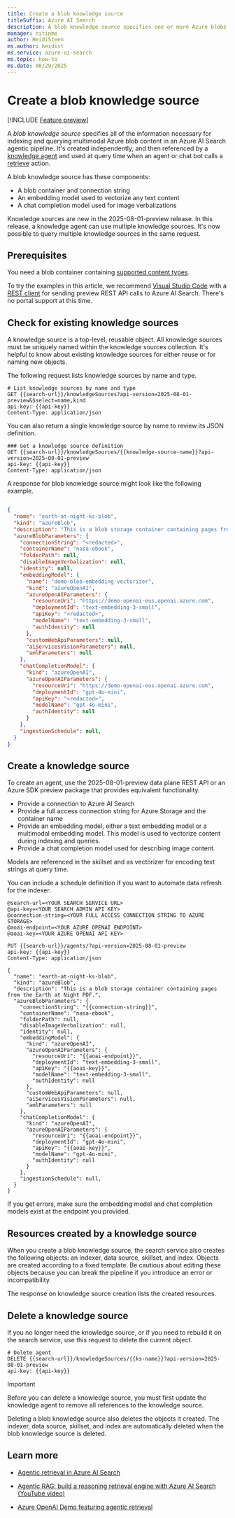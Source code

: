 ```yaml
---
title: Create a blob knowledge source
titleSuffix: Azure AI Search
description: A blob knowledge source specifies one or more Azure blobs to associate with a knowledge agent for agentic retrieval workloads.
manager: nitinme
author: HeidiSteen
ms.author: heidist
ms.service: azure-ai-search
ms.topic: how-to
ms.date: 08/29/2025
---
```


# Create a blob knowledge source

[!INCLUDE [Feature preview](./includes/previews/preview-generic.md)]

A *blob knowledge source* specifies all of the information necessary for indexing and querying multimodal Azure blob content in an Azure AI Search agentic pipeline. It's created independently, and then referenced by a [knowledge agent](search-agentic-retrieval-how-to-create.md) and used at query time when an agent or chat bot calls a [retrieve](/rest/api/searchservice/knowledge-retrieval/retrieve?view=rest-searchservice-2025-08-01-preview&preserve-view=true) action.

A blob knowledge source has these components:

+ A blob container and connection string
+ An embedding model used to vectorize any text content
+ A chat completion model used for image verbalizations

Knowledge sources are new in the 2025-08-01-preview release. In this release, a knowledge agent can use multiple knowledge sources. It's now possible to query multiple knowledge sources in the same request.

## Prerequisites

You need a blob container containing [supported content types](search-howto-indexing-azure-blob-storage.md#supported-document-formats).

To try the examples in this article, we recommend [Visual Studio Code](https://code.visualstudio.com/download) with a [REST client](https://marketplace.visualstudio.com/items?itemName=humao.rest-client) for sending preview REST API calls to Azure AI Search. There's no portal support at this time.

## Check for existing knowledge sources

A knowledge source is a top-level, reusable object. All knowledge sources must be uniquely named within the knowledge sources collection. It's helpful to know about existing knowledge sources for either reuse or for naming new objects.

The following request lists knowledge sources by name and type.

```http
# List knowledge sources by name and type
GET {{search-url}}/knowledgeSources?api-version=2025-08-01-preview&$select=name,kind
api-key: {{api-key}}
Content-Type: application/json
```

You can also return a single knowledge source by name to review its JSON definition.

```http
### Get a knowledge source definition
GET {{search-url}}/knowledgeSources/{{knowledge-source-name}}?api-version=2025-08-01-preview
api-key: {{api-key}}
Content-Type: application/json
```

A response for blob knowledge source might look like the following example. 

```json

{
  "name": "earth-at-night-ks-blob",
  "kind": "azureBlob",
  "description": "This is a blob storage container containing pages from the Earth at Night PDF.",
  "azureBlobParameters": {
    "connectionString": "<redacted>",
    "containerName": "nasa-ebook",
    "folderPath": null,
    "disableImageVerbalization": null,
    "identity": null,
    "embeddingModel": {
      "name": "demo-blob-embedding-vectorizer",
      "kind": "azureOpenAI",
      "azureOpenAIParameters": {
        "resourceUri": "https://demo-openai-eus.openai.azure.com",
        "deploymentId": "text-embedding-3-small",
        "apiKey": "<redacted>",
        "modelName": "text-embedding-3-small",
        "authIdentity": null
      },
      "customWebApiParameters": null,
      "aiServicesVisionParameters": null,
      "amlParameters": null
    },
    "chatCompletionModel": {
      "kind": "azureOpenAI",
      "azureOpenAIParameters": {
        "resourceUri": "https://demo-openai-eus.openai.azure.com",
        "deploymentId": "gpt-4o-mini",
        "apiKey": "<redacted>",
        "modelName": "gpt-4o-mini",
        "authIdentity": null
      }
    },
    "ingestionSchedule": null,
  }
}
```

## Create a knowledge source

To create an agent, use the 2025-08-01-preview data plane REST API or an Azure SDK preview package that provides equivalent functionality.

+ Provide a connection to Azure AI Search
+ Provide a full access connection string for Azure Storage and the container name
+ Provide an embedding model, either a text embedding model or a multimodal embedding model. This model is used to vectorize content during indexing and queries.
+ Provide a chat completion model used for describing image content.

Models are referenced in the skillset and as vectorizer for encoding text strings at query time.

You can include a schedule definition if you want to automate data refresh for the indexer.

```http
@search-url=<YOUR SEARCH SERVICE URL>
@api-key=<YOUR SEARCH ADMIN API KEY>
@connection-string=<YOUR FULL ACCESS CONNECTION STRING TO AZURE STORAGE>
@aoai-endpoint=<YOUR AZURE OPENAI ENDPOINT>
@aoai-key=<YOUR AZURE OPENAI API KEY>

PUT {{search-url}}/agents/?api-version=2025-08-01-preview
api-key: {{api-key}}
Content-Type: application/json

{
  "name": "earth-at-night-ks-blob",
  "kind": "azureBlob",
  "description": "This is a blob storage container containing pages from the Earth at Night PDF.",
  "azureBlobParameters": {
    "connectionString": "{{connection-string}}",
    "containerName": "nasa-ebook",
    "folderPath": null,
    "disableImageVerbalization": null,
    "identity": null,
    "embeddingModel": {
      "kind": "azureOpenAI",
      "azureOpenAIParameters": {
        "resourceUri": "{{aoai-endpoint}}",
        "deploymentId": "text-embedding-3-small",
        "apiKey": "{{aoai-key}}",
        "modelName": "text-embedding-3-small",
        "authIdentity": null
      },
      "customWebApiParameters": null,
      "aiServicesVisionParameters": null,
      "amlParameters": null
    },
    "chatCompletionModel": {
      "kind": "azureOpenAI",
      "azureOpenAIParameters": {
        "resourceUri": "{{aoai-endpoint}}",
        "deploymentId": "gpt-4o-mini",
        "apiKey": "{{aoai-key}}",
        "modelName": "gpt-4o-mini",
        "authIdentity": null
      }
    },
    "ingestionSchedule": null,
  }
}
```

If you get errors, make sure the embedding model and chat completion models exist at the endpoint you provided.

## Resources created by a knowledge source

When you create a blob knowledge source, the search service also creates the following objects: an indexer, data source, skillset, and index. Objects are created according to a fixed template. Be cautious about editing these objects because you can break the pipeline if you introduce an error or incompatibility.

The response on knowledge source creation lists the created resources.

## Delete a knowledge source

If you no longer need the knowledge source, or if you need to rebuild it on the search service, use this request to delete the current object.

```http
# Delete agent
DELETE {{search-url}}/knowledgeSources/{{ks-name}}?api-version=2025-08-01-preview
api-key: {{api-key}}
```

> [!IMPORTANT]
> Before you can delete a knowledge source, you must first update the knowledge agent to remove all references to the knowledge source.
>
> Deleting a blob knowledge source also deletes the objects it created. The indexer, data source, skillset, and index are automatically deleted when the blob knowledge source is deleted.
>

## Learn more

+ [Agentic retrieval in Azure AI Search](search-agentic-retrieval-concept.md)

+ [Agentic RAG: build a reasoning retrieval engine with Azure AI Search (YouTube video)](https://www.youtube.com/watch?v=PeTmOidqHM8)

+ [Azure OpenAI Demo featuring agentic retrieval](https://github.com/Azure-Samples/azure-search-openai-demo)